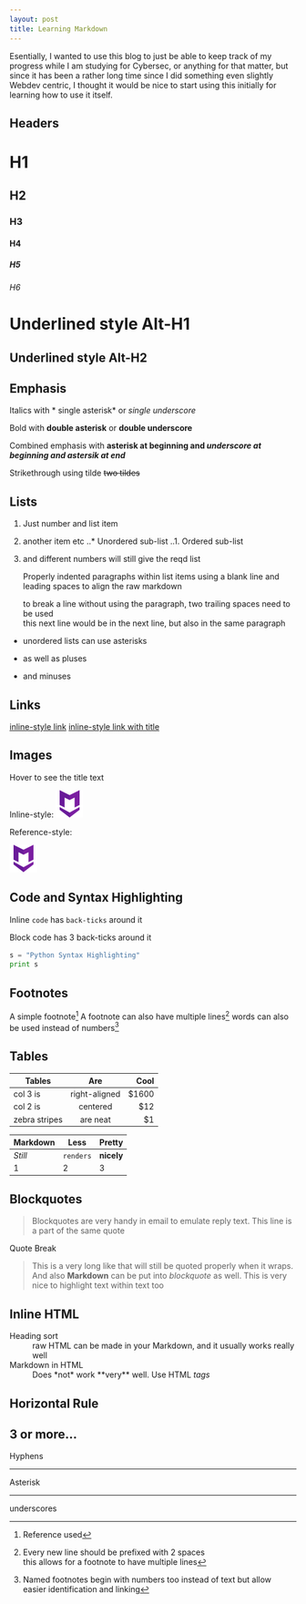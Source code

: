 ```yaml
---
layout: post
title: Learning Markdown 
---
```


Esentially, I wanted to use this blog to just be able to keep track of my progress while I am studying for Cybersec, or anything for that matter, but since it has been a rather long time since I did something even slightly Webdev centric, I thought it would be nice to start using this initially for learning how to use it itself.

## Headers

# H1
## H2
### H3
#### H4
##### H5
###### H6

Underlined style Alt-H1
=======

Underlined style Alt-H2
------

## Emphasis

Italics with * single asterisk* or _single underscore_

Bold with **double asterisk** or __double underscore__

Combined emphasis with **asterisk at beginning and _underscore at beginning and astersik at end_**

Strikethrough using tilde ~~two tildes~~


## Lists

1. Just number and list item
2. another item etc
..* Unordered sub-list
..1. Ordered sub-list
4. and different numbers will still give the reqd list

   Properly indented paragraphs within list items using a blank line and leading spaces to align the raw markdown

   to break a line without using the paragraph, two trailing spaces need to be used  
   this next line would be in the next line, but also in the same paragraph

* unordered lists can use asterisks
+ as well as pluses
- and minuses

## Links

[inline-style link](https://www.google.com)
[inline-style link with title](https://www.google.com "Google's Homepage")

## Images

Hover to see the title text

Inline-style:
![alt text](https://github.com/adam-p/markdown-here/raw/master/src/common/images/icon48.png "Logo Title Text 1")

Reference-style:

![alt text][logo]

[logo]: https://github.com/adam-p/markdown-here/raw/master/src/common/images/icon48.png "Logo Title Text 2"


## Code and Syntax Highlighting

Inline `code` has `back-ticks` around it

Block code has 3 back-ticks around it

```python
s = "Python Syntax Highlighting"
print s
```
## Footnotes

A simple footnote[^1]
A footnote can also have multiple lines[^2]
words can also be used instead of numbers[^note]

[^1]: Reference used  
[^2]: Every new line should be prefixed with 2 spaces  
  this allows for a footnote to have multiple lines  
[^note]: Named footnotes begin with numbers too instead of text but allow easier identification and linking

## Tables

| Tables        | Are           | Cool  |
| ------------- |:-------------:| -----:|
| col 3 is      | right-aligned | $1600 |
| col 2 is      | centered      |   $12 |
| zebra stripes | are neat      |    $1 | 

Markdown | Less | Pretty  
--- | --- | ---  
*Still* | `renders` | **nicely**
1 | 2 | 3

## Blockquotes

> Blockquotes are very handy in email to emulate reply text.
> This line is a part of the same quote

Quote Break

> This is a very long like that will still be quoted properly when it wraps. And also **Markdown** can be put into _blockquote_ as well. This is very nice to highlight text within text too

## Inline HTML

<dl>
   <dt> Heading sort </dt>
   <dd> raw HTML can be made in your Markdown, and it usually works really well </dd>
   
   <dt> Markdown in HTML </dt>
   <dd> Does *not* work **very** well. Use HTML <em>tags</em></dd>
</dl>
   
## Horizontal Rule

3 or more...
---
Hyphens
***
Asterisk
___
underscores

